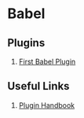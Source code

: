 # Babel

## Plugins
1. [First Babel Plugin](./first-babel-plugin.md)

## Useful Links
1. [Plugin Handbook](https://github.com/jamiebuilds/babel-handbook/blob/master/translations/en/plugin-handbook.md)
